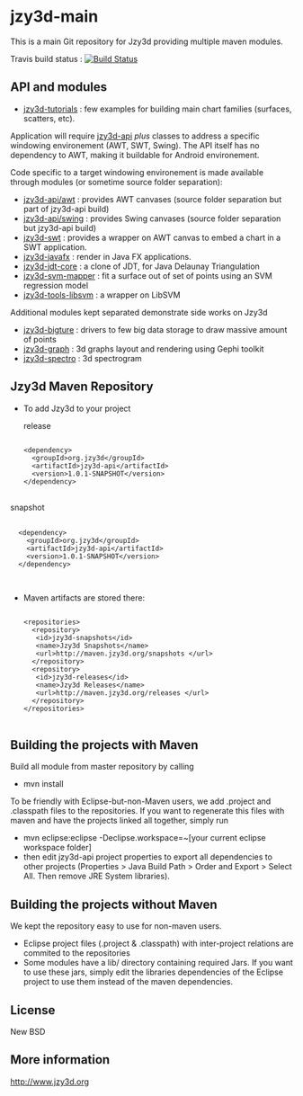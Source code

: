 jzy3d-main
==========

This is a main Git repository for Jzy3d providing multiple maven modules.

Travis build status : [![Build Status](https://travis-ci.org/jzy3d/jzy3d-api.svg?branch=master)](https://travis-ci.org/jzy3d/jzy3d-api)




API and modules
-----------------------------------
- <a href="https://github.com/jzy3d/jzy3d-api/blob/master/jzy3d-tutorials">jzy3d-tutorials</a> : few examples for building main chart families (surfaces, scatters, etc).

Application will require <a href="https://github.com/jzy3d/jzy3d-api/blob/master/jzy3d-api/src/api">jzy3d-api</a> <i>plus</i> classes to address a specific windowing environement (AWT, SWT, Swing). The API itself has no dependency to AWT, making it buildable for Android environement.

Code specific to a target windowing environement is made available through modules (or sometime source folder separation):
- <a href="https://github.com/jzy3d/jzy3d-api/blob/master/jzy3d-api/src/awt">jzy3d-api/awt</a> : provides AWT canvases (source folder separation but part of jzy3d-api build)
- <a href="https://github.com/jzy3d/jzy3d-api/blob/master/jzy3d-api/src/swing">jzy3d-api/swing</a> : provides Swing canvases  (source folder separation but jzy3d-api build)
- <a href="https://github.com/jzy3d/jzy3d-api/blob/master/jzy3d-swt">jzy3d-swt</a> : provides a wrapper on AWT canvas to embed a chart in a SWT application.
- <a href="https://github.com/jzy3d/jzy3d-api/blob/master/jzy3d-javafx">jzy3d-javafx</a> : render in Java FX applications.
- <a href="https://github.com/jzy3d/jzy3d-api/blob/master/jzy3d-jdt-core">jzy3d-jdt-core</a> : a clone of JDT, for Java Delaunay Triangulation
- <a href="https://github.com/jzy3d/jzy3d-api/blob/master/jzy3d-svm-mapper">jzy3d-svm-mapper</a> : fit a surface out of set of points using an SVM regression model
- <a href="https://github.com/jzy3d/jzy3d-api/blob/master/jzy3d-tools-libsvm">jzy3d-tools-libsvm</a> : a wrapper on LibSVM


Additional modules kept separated demonstrate side works on Jzy3d
- <a href="https://github.com/jzy3d/bigpicture">jzy3d-bigture</a> : drivers to few big data storage to draw massive amount of points
- <a href="https://github.com/jzy3d/jzy3d-graphs">jzy3d-graph</a> : 3d graphs layout and rendering using Gephi toolkit
- <a href="https://github.com/jzy3d/jzy3d-spectro">jzy3d-spectro</a> : 3d spectrogram



Jzy3d Maven Repository
-----------------------------------
- To add Jzy3d to your project

  release
  <pre>
  <code>
  &lt;dependency&gt;
    &lt;groupId&gt;org.jzy3d&lt;/groupId&gt;
    &lt;artifactId&gt;jzy3d-api&lt;/artifactId&gt;
    &lt;version&gt;1.0.1-SNAPSHOT&lt;/version&gt;
  &lt;/dependency&gt;
  </code>
  </pre>
 snapshot
  <pre>
  <code>
  &lt;dependency&gt;
    &lt;groupId&gt;org.jzy3d&lt;/groupId&gt;
    &lt;artifactId&gt;jzy3d-api&lt;/artifactId&gt;
    &lt;version&gt;1.0.1-SNAPSHOT&lt;/version&gt;
  &lt;/dependency&gt;
  </code>
  </pre>


- Maven artifacts are stored there:
  <pre>
  <code>
  &lt;repositories&gt;
    &lt;repository&gt;
  	 &lt;id&gt;jzy3d-snapshots&lt;/id&gt;
  	 &lt;name&gt;Jzy3d Snapshots&lt;/name&gt;
  	 &lt;url&gt;http://maven.jzy3d.org/snapshots &lt;/url&gt;
    &lt;/repository&gt;
    &lt;repository&gt;
  	 &lt;id&gt;jzy3d-releases&lt;/id&gt;
  	 &lt;name&gt;Jzy3d Releases&lt;/name&gt;
  	 &lt;url&gt;http://maven.jzy3d.org/releases &lt;/url&gt;
    &lt;/repository&gt;
  &lt;/repositories&gt;
  </code>
  </pre>

Building the projects with Maven
-----------------------------------
Build all module from master repository by calling
- mvn install

To be friendly with Eclipse-but-non-Maven users, we add .project and .classpath files to the repositories. If you want to regenerate this files with maven and have the projects linked all together, simply run
- mvn eclipse:eclipse -Declipse.workspace=~[your current eclipse workspace folder]
- then edit jzy3d-api project properties to export all dependencies to other projects (Properties > Java Build Path > Order and Export > Select All. Then remove JRE System libraries).

Building the projects without Maven
-----------------------------------
We kept the repository easy to use for non-maven users.
- Eclipse project files (.project & .classpath) with inter-project relations are commited to the repositories
- Some modules have a lib/ directory containing required Jars. If you want to use these jars, simply edit the libraries dependencies of the Eclipse project to use them instead of the maven dependencies.

License
--------------
New BSD

More information
--------------
http://www.jzy3d.org
